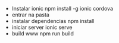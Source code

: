 - Instalar ionic
npm install -g ionic cordova
- entrar na pasta
- instalar dependencias 
npm install 
- iniciar server
ionic serve
- build www
npm run build